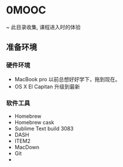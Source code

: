 # 0MOOC
~ 此目录收集, 课程进入时的体验

## 准备环境

### 硬件环境
- MacBook pro  以前总想好好学下，拖到现在。
- OS X El Capitan 升级到最新

### 软件工具
- Homebrew
- Homebrew cask
- Sublime Text build 3083
- DASH
- ITEM2
- MacDown
- Git
- 


